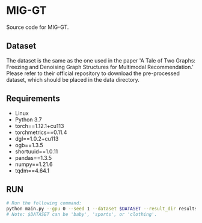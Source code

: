 # MIG-GT

Source code for MIG-GT.


## Dataset

The dataset is the same as the one used in the paper 'A Tale of Two Graphs: Freezing and Denoising Graph Structures for Multimodal Recommendation.' Please refer to their official repository to download the pre-processed dataset, which should be placed in the data directory.


## Requirements

+ Linux
+ Python 3.7
+ torch==1.12.1+cu113
+ torchmetrics==0.11.4
+ dgl==1.0.2+cu113
+ ogb==1.3.5
+ shortuuid==1.0.11
+ pandas==1.3.5
+ numpy==1.21.6
+ tqdm==4.64.1



## RUN

```bash
# Run the following command:
python main.py --gpu 0 --seed 1 --dataset $DATASET --result_dir results --method mig_gt
# Note: $DATASET can be 'baby', 'sports', or 'clothing'.
```
